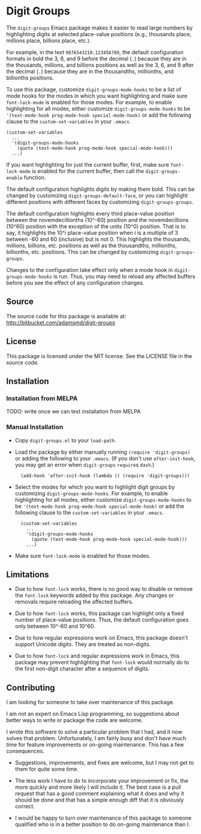 # Digit Groups

The `digit-groups` Emacs package makes it easier to read large numbers by
highlighting digits at selected place-value positions (e.g., thousands place,
millions place, billions place, etc.).

For example, in the text `9876543210.123456789`, the default configuration
formats in bold the 3, 6, and 9 before the decimal (`.`) because they are in
the thousands, millions, and billions positions as well as the 3, 6, and 9
after the decimal (`.`) because they are in the thousandths, millionths, and
billionths positions.

To use this package, customize `digit-groups-mode-hooks` to be a list of mode
hooks for the modes in which you want highlighting and make sure
`font-lock-mode` is enabled for those modes.  For example, to enable
highlighting for all modes, either customize `digit-groups-mode-hooks` to be
`'(text-mode-hook prog-mode-hook special-mode-hook)` or add the following
clause to the `custom-set-variables` in your `.emacs`.

    (custom-set-variables
      ...
      '(digit-groups-mode-hooks
        (quote (text-mode-hook prog-mode-hook special-mode-hook)))
      ...)

If you want highlighting for just the current buffer, first, make sure
`font-lock-mode` is enabled for the current buffer, then call the
`digit-groups-enable` function.

The default configuration highlights digits by making them bold.  This can be
changed by customizing `digit-groups-default-face`, or you can highlight
different positions with different faces by customizing `digit-groups-groups`.

The default configuration highlights every third place-value position between
the novemdecillionths (10^-60) position and the novemdecillions (10^60)
position with the exception of the units (10^0) position.  That is to say, it
highlights the 10^i place-value position when i is a multiple of 3 between -60
and 60 (inclusive) but is not 0.  This highlights the thousands, millions,
billions, etc. positions as well as the thousandths, millionths, billionths,
etc. positions.  This can be changed by customizing `digit-groups-groups`.

Changes to the configuration take effect only when a mode hook in
`digit-groups-mode-hooks` is run.  Thus, you may need to reload any affected
buffers before you see the effect of any configuration changes.

## Source

The source code for this package is available at:
  <http://bitbucket.com/adamsmd/digit-groups>

## License

This package is licensed under the MIT license.  See the LICENSE file in the
source code.

## Installation

### Installation from MELPA

TODO: write once we can test installation from MELPA

### Manual Installation

- Copy `digit-groups.el` to your `load-path`.

- Load the package by either manually running `(require 'digit-groups)` or
  adding the following to your `.emacs`.  (If you don't use `after-init-hook`,
  you may get an error when `digit-groups` `require`s `dash`.)

        (add-hook 'after-init-hook (lambda () (require 'digit-groups)))

- Select the modes for which you want to highlight digit groups by customizing
  `digit-groups-mode-hooks`.  For example, to enable highlighting for all
  modes, either customize `digit-groups-mode-hooks` to be `'(text-mode-hook
  prog-mode-hook special-mode-hook)` or add the following clause to the
  `custom-set-variables` in your `.emacs`.

        (custom-set-variables
          ...
          '(digit-groups-mode-hooks
            (quote (text-mode-hook prog-mode-hook special-mode-hook)))
          ...)

- Make sure `font-lock-mode` is enabled for those modes.

## Limitations

- Due to how `font-lock` works, there is no good way to disable or remove the
  `font-lock` keywords added by this package.  Any changes or removals require
  reloading the affected buffers.

- Due to how `font-lock` works, this package can highlight only a fixed number
  of place-value positions.  Thus, the default configuration goes only between
  10^-60 and 10^60.

- Due to how regular expressions work on Emacs, this package doesn't support
  Unicode digits.  They are treated as non-digits.

- Due to how `font-lock` and regular expressions work in Emacs, this package
  may prevent highlighting that `font-lock` would normally do to the first
  non-digit character after a sequence of digits.

## Contributing

I am looking for someone to take over maintenance of this package.

I am not an expert on Emacs Lisp programming, so suggestions about better ways
to write or package the code are welcome.

I wrote this software to solve a particular problem that I had, and it now
solves that problem.  Unfortunately, I am fairly busy and don't have much time
for feature improvements or on-going maintenance.  This has a few
consequences.

- Suggestions, improvements, and fixes are welcome, but I may not get to them
  for quite some time.

- The less work I have to do to incorporate your improvement or fix, the more
  quickly and more likely I will include it.  The best case is a pull request
  that has a good comment explaining what it does and why it should be done
  and that has a simple enough diff that it is obviously correct.

- I would be happy to turn over maintenance of this package to someone
  qualified who is in a better position to do on-going maintenance than I.
